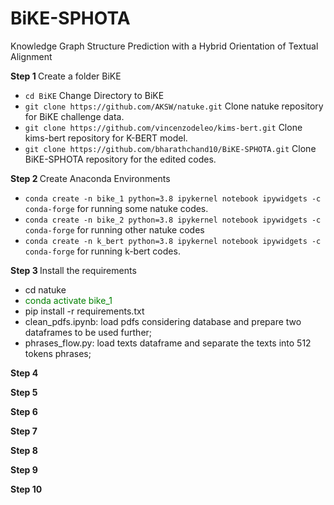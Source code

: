 # BiKE-SPHOTA
Knowledge Graph Structure Prediction with a Hybrid Orientation of Textual Alignment

<b> Step 1 </b>
Create a folder BiKE
- `cd BiKE`  Change Directory to BiKE
- `git clone https://github.com/AKSW/natuke.git`  Clone natuke repository for BiKE challenge data.
- `git clone https://github.com/vincenzodeleo/kims-bert.git`  Clone kims-bert repository for K-BERT model.
- `git clone https://github.com/bharathchand10/BiKE-SPHOTA.git`  Clone BiKE-SPHOTA repository for the edited codes.

<b> Step 2 </b>
Create Anaconda Environments
- `conda create -n bike_1 python=3.8 ipykernel notebook ipywidgets -c conda-forge`  for running some natuke codes.
- `conda create -n bike_2 python=3.8 ipykernel notebook ipywidgets -c conda-forge`  for running other natuke codes
- `conda create -n k_bert python=3.8 ipykernel notebook ipywidgets -c conda-forge`  for running k-bert codes.

<b> Step 3 </b>
Install the requirements <br>
- cd natuke
- <span style="color:green">conda activate bike_1</span> <br>
- pip install -r requirements.txt
- clean_pdfs.ipynb: load pdfs considering database and prepare two dataframes to be used further;
- phrases_flow.py: load texts dataframe and separate the texts into 512 tokens phrases;




<b> Step 4 </b>

<b> Step 5 </b>

<b> Step 6 </b>

<b> Step 7 </b>

<b> Step 8 </b>

<b> Step 9 </b>

<b> Step 10 </b>


